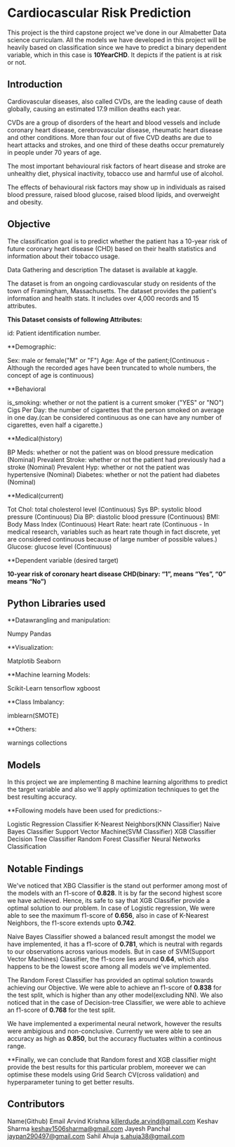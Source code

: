 # Cardiocascular Risk Prediction
This project is the third capstone project we've done in our Almabetter Data science curriculam. All the models we have developed in this project will be heavily based on classification since we have to predict a binary dependent variable, which in this case is **10YearCHD**. It depicts if the patient is at risk or not.

## Introduction
Cardiovascular diseases, also called CVDs, are the leading cause of death globally, causing an estimated 17.9 million deaths each year.

CVDs are a group of disorders of the heart and blood vessels and include coronary heart disease, cerebrovascular disease, rheumatic heart disease and other conditions. More than four out of five CVD deaths are due to heart attacks and strokes, and one third of these deaths occur prematurely in people under 70 years of age.

The most important behavioural risk factors of heart disease and stroke are unhealthy diet, physical inactivity, tobacco use and harmful use of alcohol.

The effects of behavioural risk factors may show up in individuals as raised blood pressure, raised blood glucose, raised blood lipids, and overweight and obesity.

## Objective
The classification goal is to predict whether the patient has a 10-year risk of future coronary heart disease (CHD) based on their health statistics and information about their tobacco usage.

Data Gathering and description
The dataset is available at kaggle.

The dataset is from an ongoing cardiovascular study on residents of the town of Framingham, Massachusetts. The dataset provides the patient's information and health stats. It includes over 4,000 records and 15 attributes.

**This Dataset consists of following Attributes:**

id: Patient identification number.

**Demographic:

Sex: male or female("M" or "F")
Age: Age of the patient;(Continuous - Although the recorded ages have been truncated to whole numbers, the concept of age is continuous)

**Behavioral

is_smoking: whether or not the patient is a current smoker ("YES" or "NO")
Cigs Per Day: the number of cigarettes that the person smoked on average in one day.(can be considered continuous as one can have any number of cigarettes, even half a cigarette.)

**Medical(history)

BP Meds: whether or not the patient was on blood pressure medication (Nominal)
Prevalent Stroke: whether or not the patient had previously had a stroke (Nominal)
Prevalent Hyp: whether or not the patient was hypertensive (Nominal)
Diabetes: whether or not the patient had diabetes (Nominal)

**Medical(current)

Tot Chol: total cholesterol level (Continuous)
Sys BP: systolic blood pressure (Continuous)
Dia BP: diastolic blood pressure (Continuous)
BMI: Body Mass Index (Continuous)
Heart Rate: heart rate (Continuous - In medical research, variables such as heart rate though in fact discrete, yet are considered continuous because of large number of possible values.)
Glucose: glucose level (Continuous)

**Dependent variable (desired target)

**10-year risk of coronary heart disease CHD(binary: “1”, means “Yes”, “0” means “No”)**
## Python Libraries used
**Datawrangling and manipulation:

Numpy
Pandas

**Visualization:

Matplotib
Seaborn

**Machine learning Models:

Scikit-Learn
tensorflow
xgboost

**Class Imbalancy:

imblearn(SMOTE)

**Others:

warnings
collections
## Models
In this project we are implementing 8 machine learning algorithms to predict the target variable and also we'll apply optimization techniques to get the best resulting accuracy.

**Following models have been used for predictions:-

Logistic Regression Classifier
K-Nearest Neighbors(KNN Classifier)
Naive Bayes Classifier
Support Vector Machine(SVM Classifier)
XGB Classifier
Decision Tree Classifier
Random Forest Classifier
Neural Networks Classification

## Notable Findings
We've noticed that XBG Classifier is the stand out performer among most of the models with an f1-score of **0.828**. It is by far the second highest score we have achieved. Hence, its safe to say that XGB Classifier provide a optimal solution to our problem. In case of Logistic regression, We were able to see the maximum f1-score of **0.656**, also in case of K-Nearest Neighbors, the f1-score extends upto **0.742**.

Naive Bayes Classifier showed a balanced result amongst the model we have implemented, it has a f1-score of **0.781**, which is neutral with regards to our observations across various models. But in case of SVM(Support Vector Machines) Classifier, the f1-score lies around **0.64**, which also happens to be the lowest score among all models we've implemented.

The Random Forest Classifier has provided an optimal solution towards achieving our Objective. We were able to achieve an f1-score of **0.838** for the test split, which is higher than any other model(excluding NN). We also noticed that in the case of Decision-tree Classifier, we were able to achieve an f1-score of **0.768** for the test split.

We have implemented a experimental neural network, however the results were ambigious and non-conclusive. Currently we were able to see an accuracy as high as **0.850**, but the accuracy fluctuates within a continous range.

**Finally, we can conclude that Random forest and XGB classifier might provide the best results for this particular problem, moreever we can optimise these models using Grid Search CV(cross validation) and hyperparameter tuning to get better results.

## Contributors
Name(Github)	Email
Arvind Krishna	killerdude.arvind@gmail.com
Keshav Sharma	keshav1506sharma@gmail.com
Jayesh Panchal	jaypan290497@gmail.com
Sahil Ahuja	s.ahuja38@gmail.com
